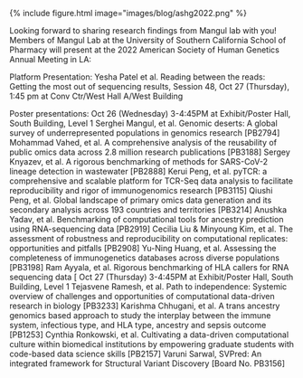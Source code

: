 {% include figure.html image="images/blog/ashg2022.png" %}

Looking forward to sharing research findings from Mangul lab with you!
Members of Mangul Lab at the University of Southern California School of Pharmacy will present at the 2022 American Society of Human Genetics Annual Meeting in LA:

Platform Presentation: Yesha Patel et al. Reading between the reads: Getting the most out of sequencing results, Session 48, Oct 27 (Thursday), 1:45 pm at Conv Ctr/West Hall A/West Building

Poster presentations: 
Oct 26 (Wednesday) 3-4:45PM at Exhibit/Poster Hall, South Building, Level 1
Serghei Mangul, et al. Genomic deserts: A global survey of underrepresented populations in genomics research [PB2794]
Mohammad Vahed, et al. A comprehensive analysis of the reusability of public omics data across 2.8 million research publications [PB3188]
Sergey Knyazev, et al. A rigorous benchmarking of methods for SARS-CoV-2 lineage detection in wastewater [PB2888]
Kerui Peng, et al. pyTCR: a comprehensive and scalable platform for TCR-Seq data analysis to facilitate reproducibility and rigor of immunogenomics research [PB3115]
Qiushi Peng, et al. Global landscape of primary omics data generation and its secondary analysis across 193 countries and territories [PB3214]
Anushka Yadav, et al. Benchmarking of computational tools for ancestry prediction using RNA-sequencing data [PB2919]
Cecilia Liu & Minyoung Kim, et al. The assessment of robustness and reproducibility on computational replicates: opportunities and pitfalls [PB2908]
Yu-Ning Huang, et al. Assessing the completeness of immunogenetics databases across diverse populations [PB3198]
Ram Ayyala, et al. Rigorous benchmarking of HLA callers for RNA​​ sequencing data [
Oct 27 (Thursday) 3-4:45PM at Exhibit/Poster Hall, South Building, Level 1
Tejasvene Ramesh, et al. Path to independence: Systemic overview of challenges and opportunities of computational data-driven research in biology [PB3233]
Karishma Chhugani, et al. A trans ancestry genomics based approach to study the interplay between the immune system, infectious type, and HLA type, ancestry and sepsis outcome [PB1253]
Cynthia Ronkowski, et al. Cultivating a data-driven computational culture within biomedical institutions by empowering graduate students with code-based data science skills [PB2157]
Varuni Sarwal, SVPred: An integrated framework for Structural Variant Discovery [Board No. PB3156]
